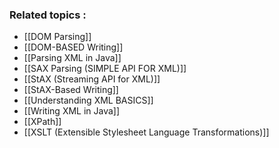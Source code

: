 ### Related topics :
- [[DOM Parsing]]
- [[DOM-BASED Writing]]
- [[Parsing XML in Java]]
- [[SAX Parsing (SIMPLE API FOR XML)]]
- [[StAX (Streaming API for XML)]]
- [[StAX-Based Writing]]
- [[Understanding XML BASICS]]
- [[Writing XML in Java]]
- [[XPath]]
- [[XSLT (Extensible Stylesheet Language Transformations)]]
